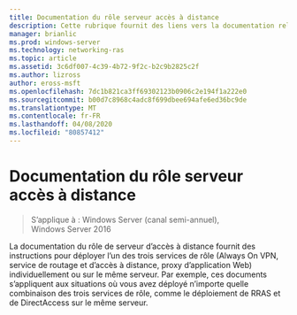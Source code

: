 ```yaml
---
title: Documentation du rôle serveur accès à distance
description: Cette rubrique fournit des liens vers la documentation relative à l’accès à distance dans Windows Server 2016.
manager: brianlic
ms.prod: windows-server
ms.technology: networking-ras
ms.topic: article
ms.assetid: 3c6df007-4c39-4b72-9f2c-b2c9b2825c2f
ms.author: lizross
author: eross-msft
ms.openlocfilehash: 7dc1b821ca3ff69302123b0906c2e194f1a222e0
ms.sourcegitcommit: b00d7c8968c4adc8f699dbee694afe6ed36bc9de
ms.translationtype: MT
ms.contentlocale: fr-FR
ms.lasthandoff: 04/08/2020
ms.locfileid: "80857412"
---
```

# <a name="remote-access-server-role-documentation"></a>Documentation du rôle serveur accès à distance

>S’applique à : Windows Server (canal semi-annuel), Windows Server 2016

La documentation du rôle de serveur d’accès à distance fournit des instructions pour déployer l’un des trois services de rôle (Always On VPN, service de routage et d’accès à distance, proxy d’application Web) individuellement ou sur le même serveur. Par exemple, ces documents s’appliquent aux situations où vous avez déployé n’importe quelle combinaison des trois services de rôle, comme le déploiement de RRAS et de DirectAccess sur le même serveur.  
